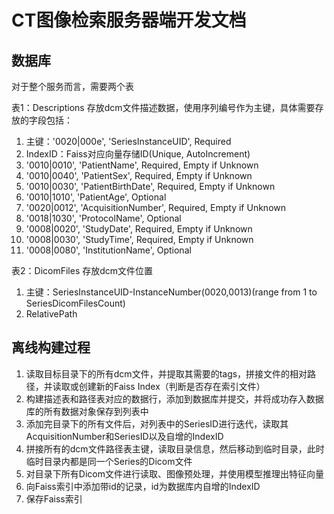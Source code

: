 # CT图像检索服务器端开发文档

## 数据库

对于整个服务而言，需要两个表

表1：Descriptions 存放dcm文件描述数据，使用序列编号作为主键，具体需要存放的字段包括：

1. 主键：'0020|000e', 'SeriesInstanceUID', Required
2. IndexID：Faiss对应向量存储ID(Unique, AutoIncrement)
3. '0010|0010', 'PatientName', Required, Empty if Unknown
4. '0010|0040', 'PatientSex', Required, Empty if Unknown
5. '0010|0030', 'PatientBirthDate', Required, Empty if Unknown
6. '0010|1010', 'PatientAge', Optional
7. '0020|0012', 'AcquisitionNumber', Required, Empty if Unknown
9. '0018|1030', 'ProtocolName', Optional
10. '0008|0020', 'StudyDate', Required, Empty if Unknown
11. '0008|0030', 'StudyTime', Required, Empty if Unknown
12. '0008|0080', 'InstitutionName', Optional

表2：DicomFiles 存放dcm文件位置

1. 主键：SeriesInstanceUID-InstanceNumber(0020,0013)(range from 1 to SeriesDicomFilesCount)
2. RelativePath

## 离线构建过程

1. 读取目标目录下的所有dcm文件，并提取其需要的tags，拼接文件的相对路径，并读取或创建新的Faiss Index（判断是否存在索引文件）
2. 构建描述表和路径表对应的数据行，添加到数据库并提交，并将成功存入数据库的所有数据对象保存到列表中
3. 添加完目录下的所有文件后，对列表中的SeriesID进行迭代，读取其AcquisitionNumber和SeriesID以及自增的IndexID
4. 拼接所有的dcm文件路径表主键，读取目录信息，然后移动到临时目录，此时临时目录内都是同一个Series的Dicom文件
5. 对目录下所有Dicom文件进行读取、图像预处理，并使用模型推理出特征向量
6. 向Faiss索引中添加带id的记录，id为数据库内自增的IndexID
7. 保存Faiss索引
